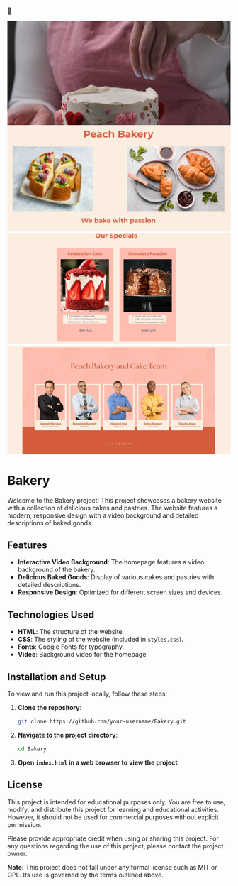 🍰

![Screenshot1](screenshot1.png)
![Screenshot2](screenshot2.png)
![Screenshot3](screenshot3.png)
![Screenshot](screenshot4.png)

# Bakery

Welcome to the Bakery project! This project showcases a bakery website with a collection of delicious cakes and pastries. The website features a modern, responsive design with a video background and detailed descriptions of baked goods.

## Features

-   **Interactive Video Background**: The homepage features a video background of the bakery.
-   **Delicious Baked Goods**: Display of various cakes and pastries with detailed descriptions.
-   **Responsive Design**: Optimized for different screen sizes and devices.

## Technologies Used

-   **HTML**: The structure of the website.
-   **CSS**: The styling of the website (included in `styles.css`).
-   **Fonts**: Google Fonts for typography.
-   **Video**: Background video for the homepage.

## Installation and Setup

To view and run this project locally, follow these steps:

1. **Clone the repository**:

    ```bash
    git clone https://github.com/your-username/Bakery.git
    ```

2. **Navigate to the project directory**:

    ```bash
    cd Bakery
    ```

3. **Open `index.html` in a web browser to view the project**.

## License

This project is intended for educational purposes only. You are free to use, modify, and distribute this project for learning and educational activities. However, it should not be used for commercial purposes without explicit permission.

Please provide appropriate credit when using or sharing this project. For any questions regarding the use of this project, please contact the project owner.

**Note:** This project does not fall under any formal license such as MIT or GPL. Its use is governed by the terms outlined above.
